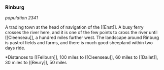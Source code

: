 ### Rinburg
*population 2341*

A trading town at the head of navigation of the [[Enst]]. A busy ferry crosses the river here, and it is one of the few points to cross the river until [[Cleenseau]], a hundred miles further west. The landscape around Rinburg is pastrol fields and farms, and there is much good sheepland within two days ride.

*Distances
		to [[Fellburn]], 100 miles
		to [[Cleenseau]], 60 miles
		to [[Dallet]], 30 miles
		to [[Beury]], 50 miles



